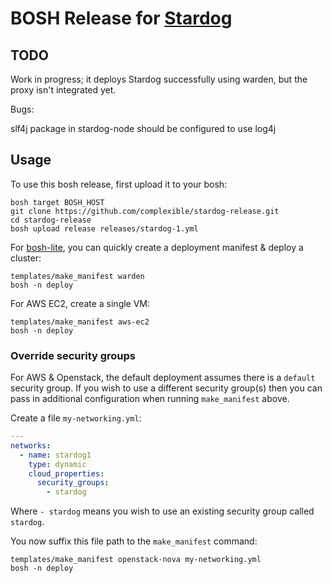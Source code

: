# BOSH Release for [Stardog](http://stardog.com)

## TODO

Work in progress; it deploys Stardog successfully using warden, but the proxy isn't integrated yet.

Bugs:

slf4j package in stardog-node should be configured to use log4j

## Usage

To use this bosh release, first upload it to your bosh:

```
bosh target BOSH_HOST
git clone https://github.com/complexible/stardog-release.git
cd stardog-release
bosh upload release releases/stardog-1.yml
```

For [bosh-lite](https://github.com/cloudfoundry/bosh-lite), you can quickly create a deployment manifest & deploy a cluster:

```
templates/make_manifest warden
bosh -n deploy
```

For AWS EC2, create a single VM:

```
templates/make_manifest aws-ec2
bosh -n deploy
```

### Override security groups

For AWS & Openstack, the default deployment assumes there is a `default` security group. If you wish to use a different security group(s) then you can pass in additional configuration when running `make_manifest` above.

Create a file `my-networking.yml`:

``` yaml
---
networks:
  - name: stardog1
    type: dynamic
    cloud_properties:
      security_groups:
        - stardog
```

Where `- stardog` means you wish to use an existing security group called `stardog`.

You now suffix this file path to the `make_manifest` command:

```
templates/make_manifest openstack-nova my-networking.yml
bosh -n deploy
```
